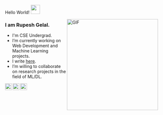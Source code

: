  Hello World! <img src="https://raw.githubusercontent.com/iampavangandhi/iampavangandhi/master/gifs/Hi.gif" width="30px"></h2>

<img align="right" alt="GIF" height="300px" src="https://media.giphy.com/media/du3J3cXyzhj75IOgvA/giphy.gif" />

### I am Rupesh Gelal.
- I'm CSE Undergrad.
- I’m currently working on Web Development and Machine Learning projects.
- I write [here](https://rupeshgelal.com.np/posts-and-articles).
- I’m willing to collaborate on research projects in the field of ML/DL.


<a href="https://twitter.com/2L8IWUN_">
  <img align="left" alt="Rupesh Gelal | Twitter" width="22px" src="https://cdn.jsdelivr.net/npm/simple-icons@v3/icons/twitter.svg" />
</a>
<a href="https://www.linkedin.com/in/rupeshgelal/">
  <img align="left" alt="Rupesh Gelal" width="22px" src="https://cdn.jsdelivr.net/npm/simple-icons@v3/icons/linkedin.svg" />
</a>
<a href="https://www.instagram.com/_rochambeau/">
  <img align="left" alt="Rupesh Gelal" width="22px" src="https://cdn.jsdelivr.net/npm/simple-icons@v3/icons/instagram.svg" />
</a>



